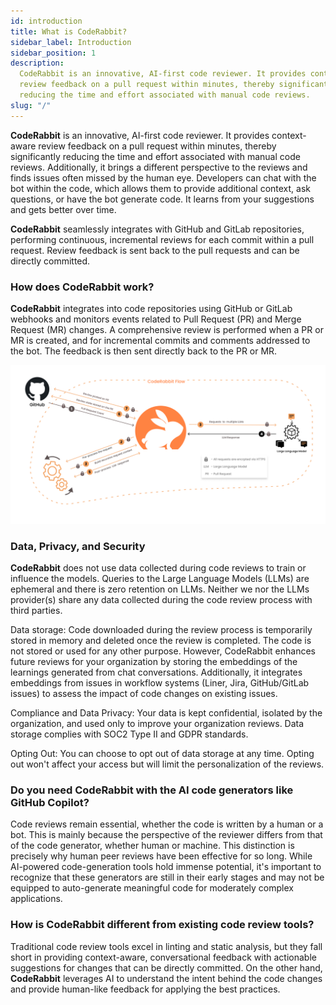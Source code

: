```yaml
---
id: introduction
title: What is CodeRabbit?
sidebar_label: Introduction
sidebar_position: 1
description:
  CodeRabbit is an innovative, AI-first code reviewer. It provides context-aware
  review feedback on a pull request within minutes, thereby significantly
  reducing the time and effort associated with manual code reviews.
slug: "/"
---
```


**CodeRabbit** is an innovative, AI-first code reviewer. It provides
context-aware review feedback on a pull request within minutes, thereby
significantly reducing the time and effort associated with manual code reviews.
Additionally, it brings a different perspective to the reviews and finds issues
often missed by the human eye. Developers can chat with the bot within the code,
which allows them to provide additional context, ask questions, or have the bot
generate code. It learns from your suggestions and gets better over time.

**CodeRabbit** seamlessly integrates with GitHub and GitLab repositories,
performing continuous, incremental reviews for each commit within a pull
request. Review feedback is sent back to the pull requests and can be directly
committed.

### How does CodeRabbit work?

**CodeRabbit** integrates into code repositories using GitHub or GitLab webhooks
and monitors events related to Pull Request (PR) and Merge Request (MR) changes.
A comprehensive review is performed when a PR or MR is created, and for
incremental commits and comments addressed to the bot. The feedback is then sent
directly back to the PR or MR.

![CodeRabbit Flow](../about/images/CodeRabbitFlow.png)

### Data, Privacy, and Security

**CodeRabbit** does not use data collected during code reviews to train or
influence the models. Queries to the Large Language Models (LLMs) are ephemeral
and there is zero retention on LLMs. Neither we nor the LLMs provider(s) share
any data collected during the code review process with third parties.

Data storage: Code downloaded during the review process is temporarily stored in 
memory and deleted once the review is completed. The code is not stored or used for 
any other purpose. However, CodeRabbit enhances future reviews for your organization by 
storing the embeddings of the learnings generated from chat conversations. Additionally, 
it integrates embeddings from issues in workflow systems (Liner, Jira, GitHub/GitLab issues) 
to assess the impact of code changes on existing issues.

Compliance and Data Privacy: Your data is kept confidential, isolated by the
organization, and used only to improve your organization reviews. Data storage
complies with SOC2 Type II and GDPR standards.

Opting Out: You can choose to opt out of data storage at any time. Opting out
won't affect your access but will limit the personalization of the reviews.

### Do you need CodeRabbit with the AI code generators like GitHub Copilot?

Code reviews remain essential, whether the code is written by a human or a bot.
This is mainly because the perspective of the reviewer differs from that of the
code generator, whether human or machine. This distinction is precisely why
human peer reviews have been effective for so long. While AI-powered
code-generation tools hold immense potential, it's important to recognize that
these generators are still in their early stages and may not be equipped to
auto-generate meaningful code for moderately complex applications.

### How is CodeRabbit different from existing code review tools?

Traditional code review tools excel in linting and static analysis, but they
fall short in providing context-aware, conversational feedback with actionable
suggestions for changes that can be directly committed. On the other hand,
**CodeRabbit** leverages AI to understand the intent behind the code changes and
provide human-like feedback for applying the best practices.
